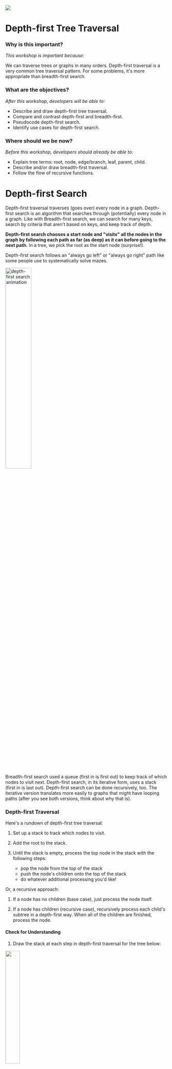 <!--
Creator: Team
Last Edited By: Brianna
Location: SF
-->

![](https://ga-dash.s3.amazonaws.com/production/assets/logo-9f88ae6c9c3871690e33280fcf557f33.png)

# Depth-first Tree Traversal

### Why is this important?
<!-- framing the "why" in big-picture/real world examples -->
*This workshop is important because:*

We can traverse trees or graphs in many orders.  Depth-first traversal is a very common tree traversal pattern. For some problems, it's more appropriate than breadth-first search.

### What are the objectives?
<!-- specific/measurable goal for students to achieve -->
*After this workshop, developers will be able to:*

- Describe and draw depth-first tree traversal.
- Compare and contrast depth-first and breadth-first.
- Pseudocode depth-first search.
- Identify use cases for depth-first search.

### Where should we be now?
<!-- call out the skills that are prerequisites -->
*Before this workshop, developers should already be able to:*

- Explain tree terms: root, node, edge/branch, leaf, parent, child.
- Describe and/or draw breadth-first traversal.
- Follow the flow of recursive functions.

# Depth-first Search

Depth-first traversal traverses (goes over) every node in a graph.  Depth-first search is an algorithm that searches through (potentially) every node in a graph. Like with Breadth-first search, we can search for many keys, search by criteria that aren't based on keys, and keep track of depth.

**Depth-first search chooses a start node and "visits" all the nodes in the graph by following each path as far (as deep) as it can before going to the next path.**  In a tree, we pick the root as the start node (surprise!).

Depth-first search follows an "always go left" or "always go right" path like some people use to systematically solve mazes.

<img alt="depth-first search animation" src="https://upload.wikimedia.org/wikipedia/commons/7/7f/Depth-First-Search.gif" width="40%">

Breadth-first search used a queue (first in is first out) to keep track of which nodes to visit next.  Depth-first search, in its iterative form, uses a stack (first in is last out).  Depth-first search can be done recursively, too. The iterative version translates more easily to graphs that might have looping paths (after you see both versions, think about why that is).

### Depth-first Traversal

Here's a rundown of depth-first tree traversal:

1. Set up a stack to track which nodes to visit.

2. Add the root to the stack.

3. Until the stack is empty, process the top node in the stack with the following steps:
	- pop the node from the top of the stack
	- push the node's children onto the top of the stack
	- do whatever additional processing you'd like!

Or, a recursive approach:

1. If a node has no children (base case), just process the node itself.  

2. If a node has children (recursive case), recursively process each child's subtree in a depth-first way.  When all of the children are finished, process the node.

#### Check for Understanding

1. Draw the stack at each step in depth-first traversal for the tree below:

  <img src="https://github.com/sf-wdi-31/trees/blob/master/images/labels.jpg" width="30%">

  <details><summary>click for answer</summary>

  ```
	<- bottom   top ->
	[D]
	[]					(pop D)
	[B, F]      (push D's children)
	[B]					(pop F)
	[B, E]      (push F's children)
	[B]         (pop E)
	[B]   			(push E's children)
	[]      		(pop B)
	[A, C]      (push B's children)
	[A]					(pop C)
	[A]         (push C's children)
	[]					(pop A)
	[] 					(push A's children)
	try to pop again - no more nodes!
  ```
  </details>

2. What is the Big-O runtime complexity of depth-first traversal?




## Exercises: Depth-first Tree Search

1. In English, describe how you would use depth-first search to determine whether any node in a tree has a given key. Your algorithm should assume you have a tree data structure and that you can access each node's key its array of children. (Do not assume it's a binary search tree.) You should also assume you're given a target key to match.


2. On the whiteboard, pseudocode a depth-first search function. As usual, assume you have a tree data structure that allows the following operations:

	* given a tree/node `my_tree`, get the root of the tree with `my_tree`
	* given a tree/node, get the key of the node with `.key`
	* given a tree/node, get the children of the node with `.children`

	Once you finish your pseudocode, check it versus the pseudocode in [the solutions](solutions.md).


3. Copy the starter code in either `tree.js` or `tree.rb`.  You'll see these files have blanks and "driver code" (basically informal tests) for depth-first search.  Fill in the depth-first search function in one of these files with actual code. Run `node tree.js` or `ruby tree.rb` to see the output from the file.

	Note: The Ruby solution only has an iterative version, even though it's possible to write a recursive solution with Ruby.  The JavaScript solution has an iterative and a recursive version. To see the output from only the recursive version in the Terminal, use `node tree-solution.js recursive`. For iterative only, use `node tree-solution.js iterative`.

4. A trie is a kind of tree that stores sequential data like words or phone numbers. Each item in the sequence is an edge of the tree, and some nodes are marked as the end of a sequence.  A common example is storing words.  Here's an example storing words:


  <img src="https://cloud.githubusercontent.com/assets/3254910/19540693/16236202-9616-11e6-93d3-5d54f94e8b5d.png" width="40%" alt="trie">

  **How would you use depth-first traversal to print out all of the words in a trie?**

5. When would you use depth-first traversal, and when would you use breadth first traversal?
